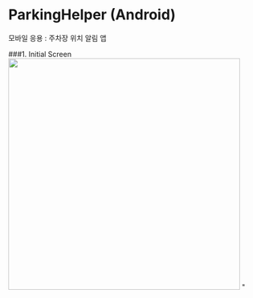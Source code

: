 # ParkingHelper (Android)
모바일 응용 : 주차장 위치 알림 앱

###1. Initial Screen
<image width="461" src="https://user-images.githubusercontent.com/97737822/209619757-a7591cc1-7ece-4b57-ad2f-5d0bf8ccacd1.png">
"

